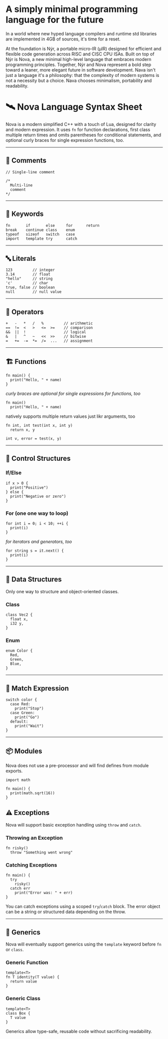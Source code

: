 # A simply minimal programming language for the future

In a world where new hyped language compilers and runtime std libraries are implemented in 4GB of sources, it's time for a reset.

At the foundation is Nýr, a portable micro-IR (µIR) designed for efficient and flexible code generation across RISC and CISC CPU ISAs. Built on top of Nýr is Nova, a new minimal high-level language that embraces modern programming principles. Together, Nýr and Nova represent a bold step toward a leaner, more elegant future in software development.
Nava isn't just a language it's a philosophy: that the complexity of modern systems is not a necessity but a choice. Nava chooses minimalism, portability and readability.

# 🛰️ Nova Language Syntax Sheet

Nova is a modern simplified C++ with a touch of Lua, designed for clarity and modern expression. It uses `fn` for function declarations, first class multiple return times and omits parentheses for conditional statements, and optional curly braces for single expression functions, too.

---

## 📃 Comments

```nova
// Single-line comment

/* 
  Multi-line
  comment 
*/
```

---

## 🧠 Keywords

```
fn       if       else     for      return
break    continue class    enum
typeof   sizeof   switch   case
import   template try      catch
```

---

## 🔤 Literals

```nova
123         // integer
3.14        // float
"hello"     // string
'c'         // char
true, false // boolean
null        // null value
```

---

## 🧮 Operators

```nova
+   -   *   /   %         // arithmetic
==  !=  <   >   <=  >=    // comparison
&&  ||  !                 // logical
&   |   ^   ~   <<  >>    // bitwise
=   +=  -=  *=  /=  ...   // assignment
```

---

## 🏗️ Functions

```nova
fn main() {
  print("Hello, " + name)
}
```

*curly braces are optional for single expressions for functions, too*

```nova
fn main()
  print("Hello, " + name)
```

natively supports multiple return values just likr arguments, too

```nova
fn int, int test(int x, int y)
  return x, y

int v, error = test(x, y)
```

---

## 🔁 Control Structures

### If/Else

```nova
if x > 0 {
  print("Positive")
} else {
  print("Negative or zero")
}
```

### For (one one way to loop)

```nova
for int i = 0; i < 10; ++i {
  print(i)
}
```

*for iterators and generators, too*

```nova
for string s = it.next() {
  print(i)
}
```

---

## 🧱 Data Structures

Only one way to structure and object-oriented classes.

### Class

```nova
class Vec2 {
  float x,
  i32 y,
}
```

### Enum

```nova
enum Color {
  Red,
  Green,
  Blue,
}
```

---

## 🧩 Match Expression

```nova
switch color {
  case Red:
    print("Stop")
  case Green:
    print("Go")
  default: 
    print("Wait")
}
```

---

## 📦 Modules

Nova does not use a pre-processor and will find defines from module exports.

```nova
import math

fn main() {
  print(math.sqrt(16))
}
```

## ⚠️ Exceptions

Nova will support basic exception handling using `throw` and `catch`.

### Throwing an Exception

```nova
fn risky()
  throw "Something went wrong"
```

### Catching Exceptions

```nova
fn main() {
  try
    risky()
  catch err
    print("Error was: " + err)
}
```

You can catch exceptions using a scoped `try`/`catch` block. The error object can be a string or structured data depending on the throw.

---

## 🧬 Generics

Nova will eventually support generics using the `template` keyword before `fn` or `class`.

### Generic Function

```nova
template<T>
fn T identity(T value) {
  return value
}
```

### Generic Class

```nova
template<T>
class Box {
  T value
}
```

Generics allow type-safe, reusable code without sacrificing readability.
